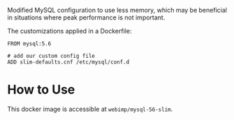 Modified MySQL configuration to use less memory, which may be beneficial in situations where peak performance is not important.

The customizations applied in a Dockerfile:
```
FROM mysql:5.6

# add our custom config file
ADD slim-defaults.cnf /etc/mysql/conf.d
```

# How to Use
This docker image is accessible at `webimp/mysql-56-slim`.